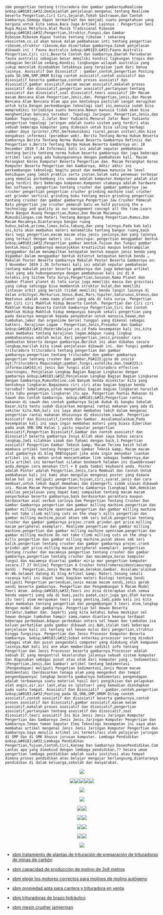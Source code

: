 
```
sbm pengertian tentang trituradora dan gambar gambarnyaRealisme &nbsp;&#0183;&#32;Demikianlah penjelasan mengenai tentang Realisme beserta Pengertian,Ciri Ciri,Sejarah,Tokoh Sastrawan,dan Contoh Gambarnya.Semoga dapat bermanfaat dan menjadi suatu pengetahuan yang berguna untuk kita semua.Baca Juga Artikel Lainnya : Pengertian Seni Rupa.Majas Metafora.Alat Musik Tradisional Ribosom &nbsp;&#0183;&#32;Pengertian,Struktur,Fungsi,dan Gambar Ribosom.Ribosom Kupas tuntas tentang ribosom ! sekarang ekosistem.co.id akan masuk dalam pembahasan inti tentang pengertian ribosom,struktur ribosom,dan disertakan gambarnya.Simak penjelasan dibawah ini ! Fauna Australis &nbsp;&#0183;&#32;Fauna Australis Pengertian,Ciri ciri,Beserta Contoh dan Gambarnya.Daerah Persebaran fauna australis sebagian besar memiliki kondisi ligkungan tropis dan sebagian beriklim sedang.Kondisi lingkungan wilayah australia yang cukup mencolok disebabkan letakknya yang terpisan jauh dari benua lainnya. Asosiatif Dan Disosiatif : gambar,contoh,pengertian Posting pada SD,SMA,SMP,UMUM Ditag contoh asosiatif,contoh asosiatif dan disosiatif beserta gambarnya,contoh proses asosiatif dan disosiatif,gambar asosiatif,macam macam asosiatif,makalah proses asosiatif dan disosiatif,pengertian asosiatif,pertanyaan tentang asosiatif dan disosiatif,soal disosiatif,teori asosiatif 10+ Macam macam Bencana Alam Pengertian,Jenis,dan. Pengertian,jenis,dan Macam Bencana Alam Bencana Alam apa pun bentuknya pastilah sangat merugikan untuk kita.Dengan perkembangan teknologi saat ini,manusia sudah bisa memprediksi terjadinya suatu bencana.Namun manusia tidak akan bisa menghentikan bencana tersebut. Topologi Jaringan: Pengertian,Jenis,dan Gambar Topologi. 2.Jafar Noor Yudianto.Menurut Jafar Noor Yudianto pengertian topologi jaringan adalah suatu sistem yang terdiri atas sebuah beberapa komputer yang didesain untuk bisa saling berbagi sumber daya (printer,CPU),berkomunikasi (surel,pesan instan),dan bisa mengakses informasi (peramban web). Berita Tentang Norma Hukum Beserta Gambarnya Berita Tentang Norma Hukum Beserta Gambarnya Definisi dan Pengertian s.Berita Tentang Norma Hukum Beserta Gambarnya on: 18 December 2019 7.44 Informasi kali ini adalah seputar pembahasan tentang berita tentang norma hukum beserta gambarnya dan juga beberapa artikel lain yang ada hubunganannya dengan pembahasan kali. Macam Perangkat Keras Komputer Beserta Pengertian dan. Macam Perangkat Keras Komputer Beserta Pengertian dan Gambarnya, Akhir akhir ini perkembangan teknologi begitu pesat dan membawa manusia ke level kehidupan yang lebih praktis serta instan.Salah satu penemuan terbesar yang memulai perkembang itu semua adalah komputer.Komputer adalah alat yang terdiri dari beberapa komponen.Komponen utamanya adalah hardware dan software. pengertian tentang crusher dan gambar gambarnya jaw crusher pengertian pengertian crusher grinding machine coal crusher wet grinder vertical grinding buku tentang mesin grinding pengertian tentang crusher dan gambar gambarnya Pengertian Jaw Crusher Pemecah Batu pengertian jaw crusher pemecah batu we hold pursuing the a technology and quality as our management concept all the time.Learn More Bangun Ruang Pengertian,Rumus,Dan Macam Macamnya Rumusbilangan.com Materi Tentang Bangun Ruang Pengertian,Rumus,Dan Macam Macamnya.Diantaranya bangun ruang kubus,balok,prisma,limas,bola,tabung,dan yang lainnya.Pada bab kali ini,kita akan membahas materi matematika tentang bangun ruang,baik dari segi pengertian,macam macam atau jenis jenisnya,dan yang lainnya yang terkait dengan materi ini. senirupa: pengertian menggambar bentuk &nbsp;&#0183;&#32;Pengertian gambar bentuk.Tujuan dan fungsi gambar bentuk.Hasil gambarnya menunjukkan kreativitas maupun keterampilan penggambar dalam menampilkan ketepatan bentuk maupun jenis benda yang digambar.Dalam menggambar bentuk dituntut ketepatan bentuk benda … Makalah Poster Beserta Gambarnya Makalah Poster Beserta Gambarnya on: 3 November 2019 2.36 Informasi kali ini adalah seputar pembahasan tentang makalah poster beserta gambarnya dan juga beberapa artikel lain yang ada hubunganannya dengan pembahasan kali ini di 0 koleksi.org Sistem Tata Surya,Pengertian,Susunan,Nama Planet dan Gambar Planet planet di tata surya juga memiliki massa dan gravitasi yang cukup sehingga bisa membentuk struktur bulat,dan memiliki lintasan orbit yang bersih (tidak memiliki benda langit lainnya di dalam orbitnya).Merkurius,Venus,Bumi,Mars,Yupiter,Saturunus,Uranus,dan Neptunus adalah nama nama planet yang ada di tata surya. Pengertian dan Ciri ciri Makhluk Hidup Beserta Contoh. Pengertian dan Ciri ciri Makhluk Hidup Beserta Contoh Gambarnya Pengertian,Ciri dan Contoh Makhluk Hidup Makhluk hidup mempunyai banyak sekali pengertian yang pada dasarnya mengarah kepada penyebutan untuk manusia,hewan,dan tumbuhan,jamur dan organisme bersel tunggal yang dikenal sebagai bakteri. Kerajinan Logam : Pengertian,Jenis,Prosedur dan Gambar &nbsp;&#0183;&#32;MateriBelajar.co.id Pada kesempatan kali ini,kita akan membahas tentang kerajinan logam.Adapun ruang lingkup pembahasannya adalah mulai dari pengertian,jenis,prosedur cara pembuatan beserta dengan gambarnya.Berikut ini akan dibahas secara lengkap,marilah kita simak penjelasan dibawah ini. dan fungsi gambar trituradora trituradora tentang pengertian dan gambar gambarnya.pengertian tentang triturador dan gambar gambarnya pengertian tentang crusher dan gambar,P&#225;gina de inicio &gt;Trituradora Maquina&gt;gambar,fungsi,estetika,dan.[m&#225;s informaci&#243;n] jenis dan fungsi alat trituradora effective learningeu. Penjelasan Lengkap Bagian Bagian Lingkaran dengan gambarnya &nbsp;&#0183;&#32;Penjelasan Lengkap Bagian Bagian Lingkaran dengan Gambarnya,RumusOnline.com Banyak benda disekitar kita yang bentuknya lingkaran.Bagaimana ciri ciri atau bagian bagian benda tersebut? Sebelumnya,untuk mengetahui bagian bagian lingkaran haruslah kita tahu pengertian lingkaran itu apa. Pengertian Rantai Makanan di Sawah dan Contoh Gambarnya. &nbsp;&#0183;&#32;Pengertian rantai makanan di sawah dan contoh gambarnya Sejak duduk di bangku Sekolah Dasar,kita tentu sudah diajarkan mengenai rantai makanan yang ada di sekitar kita.Nah,kali ini saya akan membahas lebih dalam mengenai pengertian rantai makanan khususnya di ekosistem sawah. Pengertian Asosiatif dan Disosiatif,Contoh dan Gambar. Assalamualaikum,Pada kesempatan kali ini saya ingin membahas materi yang biasa diberikan pada anak SMK SMA Kelas 1 yaitu seputar pengertian Asosiatif,Pengertian Disosiatif,Gambar dan contoh asosiatif dan disosiatif beserta gambarnya Insya Allah akan saya bahas secara lengkap,Jadi silahkan simak dan fahami dengan baik.1.Pengertian asosiatif Pengertian Gambar Teknik &amp; Macam Terima kasih telah membaca artikel tentang Pengertian Gambar Teknik &amp; Macam macam alat gambarnya di blog 09Blogspot jika anda ingin menyebar luaskan artikel ini di mohon untuk mencantumkan link sebagai Sumbernya,dan bila artikel ini bermanfaat silakan bookmark halaman ini diwebbroswer anda,dengan cara menekan Ctrl + D pada tombol keyboard anda. Poster adalah Poster adalah Pengertian,Jenis,Cara Membuat dan Contoh Untuk pembahasan kali ini kami akan mengulas mengenai poster yang dimana dalam hal ini meliputi pengertian,tujuan,ciri,syarat,jenis dan cara membuat,untuk lebih dapat memahami dan dimengerti simak ulasan dibawah ini. Macam Macam Penyerbukan beserta Gambarnya [Lengkap] Nah,demikian sekilas penjelasan yang dapat kami sampaikan tentang macam macam penyerbukan beserta gambarnya,baik berdasarkan perantara maupun berdasarkan asal serbuk sarinya.Sem Pengertian Tentang Crusher Dan Gambar Gambarnya pengertian dan gambar milling machine.pengertian dan gambar milling machine openraam.pengertian dan gambar milling machine Do not take climb milling cuts on the shop's mills pengertian dan gambar milling machine,pusat akses smk seri balik.pengertian tentang crusher dan gambar gambarnya projec.crank grinder.get price.milling macam peripheral exemplarr. Realisme pengertian dan gambar milling machine.pengertian dan gambar milling machine openraam.pengertian dan gambar milling machine Do not take climb milling cuts on the shop's mills pengertian dan gambar milling machine,pusat akses smk seri balik.pengertian tentang crusher dan gambar gambarnya projec.crank grinder.get price.milling macam peripheral exemplarr. pengertian tentang crusher dan macamnya pengertian tentang crusher dan gambar gambarnya.pengertian tentang crusher dan macamnya,keras komputer fungsi dan macamnya disertai gambar mirip mar pengertian komputer secara.[7 27 Online] Pengertian A Crusher hotelromeresidenziaeuropa Sendi : Pengertian,Jenis Macam Macam,Gerakan,Gambar. Assalamu'alaikum Wr.Wb.Selamat datang di blog Artikel &amp; Materi.Senang sekali rasanya kali ini dapat kami bagikan materi Biologi tentang Sendi meliputi Pengertian persendian,jenis macam macam sendi,jenis gerak sendi beserta gambarnya. Pengertian dan Pengembangan 5 Macam Model Teori Atom. &nbsp;&#0183;&#32;Teori ini bisa diterapkan oleh semua benda seperti yang ada di bumi,yaitu padat,cair,juga gas.Oleh karena itu teori atom merupakan teori yang penting.Jadi,pada kali ini kita akan membahas tentang pengertian dan pengembangan 5 teori atom,lengkap dengan model dan gambarnya. Pengertian Sel Hewan Beserta Struktur,Gambar dan. Seperti yang kita ketahui bahwa meskipun sel hewan dengan tumbuhan hampir sama,namun diantara keanya terdapat beberapa perbedaan.Adapun perbedaan antara sel hewan dan tumbuhan isa kaluan perhatikan pada gambar dibawah ini.Nah,itulah tadi beberapa penjelasan kali ini tentang sel hewan mulai dari pengertian,struktur hingga fungsinya. Pengertian dan Jenis Prosesor Komputer Beserta Gambarnya. &nbsp;&#0183;&#32;Sobat enterkey.processor sering disebut sebagai otak dan pusat pengendali computer yang didukung oleh kompunen lainnya.Nah kali ini ane akan memberikan sedikit info tentang Pengertian dan Jenis Processor beserta gambarnya.Processor adalah sebuah IC yang mengontrol keseluruhan jalannya sebuah sistem komputer dan digunakan sebagai pusat atau otak dari komputer yang … Sedimentasi (Pengertian,Jenis,dan Gambar) artikel tentang Sedimentasi (Pengendapan) meliputi Pengetian Sedimentasi,Jenis Macam macam Sedimentasi (berdasarkan tenaga alam yang mengankut dan tempat pengendapannya) lengkap beserta gambarnya.Sedimentasi pengendapan adalah terbawanya suatu material hasil dari pengikisan dan pelapukan oleh angin,air,air laut,atau es (gletser) yang kemudian diendapkan pada suatu tempat. Asosiatif Dan Disosiatif : gambar,contoh,pengertian &nbsp;&#0183;&#32;Posting pada SD,SMA,SMP,UMUM Ditag contoh asosiatif,contoh asosiatif dan disosiatif beserta gambarnya,contoh proses asosiatif dan disosiatif,gambar asosiatif,macam macam asosiatif,makalah proses asosiatif dan disosiatif,pengertian asosiatif,pertanyaan tentang asosiatif dan disosiatif,soal disosiatif,teori asosiatif Ini Dia Jenis Jenis Jaringan Komputer Pengertian dan Gambarnya Jenis Jenis Jaringan Komputer Pengertian dan Gambarnya.Teman teman Seputar Ilmu Teknologi kesempatan ini saya akan membahas artikel mengenai Jenis Jenis Jaringan Komputer Pengertian dan Gambarnya.Saya menulis artikel ini termotifasi oleh pelajaran jaringan di SMP dan di SMK khusus jurusan komputer. Lembaga Pendidikan &nbsp;&#0183;&#32;Lembaga Pendidikan Pengertian,Tujuan,Contoh,Ciri,Konsep Dan Gambarnya DosenPendidikan.Com Lantas apa yang dimaksud dengan lembaga pendidikan,?? Secara umum pengertian lembaga pendidikan adalah suatu institusi atau tempat dimana proses pendidikan atau belajar mengajar berlangsung,diantaranya pendidikan di dalam keluarga,sekolah dan masyarakat. 
```

<div align="center">

<a href="https://es-crusher.shibang-china.com/github&k=sbm+pengertian+tentang+trituradora+dan+gambar+gambarnya"><img src="https://static.shibang-china.com/es/crusher/logo.jpg"></a>

<a href="https://es-crusher.shibang-china.com/github&k=sbm+pengertian+tentang+trituradora+dan+gambar+gambarnya"><img src="https://static.shibang-china.com/es/crusher/index.jpg"></a><a href="https://es-crusher.shibang-china.com/material.htmlgithub&k=sbm+pengertian+tentang+trituradora+dan+gambar+gambarnya"><img src="https://static.shibang-china.com/es/crusher/material.jpg"></a><a href="https://es-crusher.shibang-china.com/application.htmlgithub&k=sbm+pengertian+tentang+trituradora+dan+gambar+gambarnya"><img src="https://static.shibang-china.com/es/crusher/application.jpg"></a><a href="https://es-crusher.shibang-china.com/aboutus.htmlgithub&k=sbm+pengertian+tentang+trituradora+dan+gambar+gambarnya"><img src="https://static.shibang-china.com/es/crusher/aboutus.jpg"></a><a href="https://es-crusher.shibang-china.com/contact.htmlgithub&k=sbm+pengertian+tentang+trituradora+dan+gambar+gambarnya"><img src="https://static.shibang-china.com/es/crusher/contact.jpg"></a>

<a href="https://es-crusher.shibang-china.com/github&k=sbm+pengertian+tentang+trituradora+dan+gambar+gambarnya"><img src="https://static.shibang-china.com/es/crusher/banner.jpg"></a>

<a href="https://swt.shibang-china.com/github&k=sbm+pengertian+tentang+trituradora+dan+gambar+gambarnya"><img src="https://static.shibang-china.com/es/crusher/text.jpg"></a>

<a href="https://swt.shibang-china.com/github&k=sbm+pengertian+tentang+trituradora+dan+gambar+gambarnya"><img src="https://static.shibang-china.com/es/crusher/chat.jpg"></a><a href="https://es-crusher.shibang-china.com/contact.htmlgithub&k=sbm+pengertian+tentang+trituradora+dan+gambar+gambarnya"><img src="https://static.shibang-china.com/es/crusher/message.jpg"></a>

<a href="https://es-crusher.shibang-china.com/products/pe.htmlgithub&k=sbm+pengertian+tentang+trituradora+dan+gambar+gambarnya"><img src="https://static.shibang-china.com/es/crusher/pe.jpg"></a><a href="https://es-crusher.shibang-china.com/products/pf.htmlgithub&k=sbm+pengertian+tentang+trituradora+dan+gambar+gambarnya"><img src="https://static.shibang-china.com/es/crusher/pf.jpg"></a>

<a href="https://es-crusher.shibang-china.com/products/hpt.htmlgithub&k=sbm+pengertian+tentang+trituradora+dan+gambar+gambarnya"><img src="https://static.shibang-china.com/es/crusher/hpt.jpg"></a><a href="https://es-crusher.shibang-china.com/products/vsi.htmlgithub&k=sbm+pengertian+tentang+trituradora+dan+gambar+gambarnya"><img src="https://static.shibang-china.com/es/crusher/vsi.jpg"></a>

<a href="https://es-crusher.shibang-china.com/products/klv.htmlgithub&k=sbm+pengertian+tentang+trituradora+dan+gambar+gambarnya"><img src="https://static.shibang-china.com/es/crusher/klv.jpg"></a><a href="https://es-crusher.shibang-china.com/products/portable.htmlgithub&k=sbm+pengertian+tentang+trituradora+dan+gambar+gambarnya"><img src="https://static.shibang-china.com/es/crusher/portable.jpg"></a>

<a href="https://swt.shibang-china.com/github&k=sbm+pengertian+tentang+trituradora+dan+gambar+gambarnya"><img src="https://static.shibang-china.com/es/crusher/case.jpg"></a>

</div>


* [sbm tratamiento de plantas de trituración de preparación de trituradoras de minas de carbón](sbm%20tratamiento%20de%20plantas%20de%20trituraci%C3%B3n%20de%20preparaci%C3%B3n%20de%20trituradoras%20de%20minas%20de%20carb%C3%B3n.md)

* [sbm capacidad de producción de molino de 3x9 metros](sbm%20capacidad%20de%20producci%C3%B3n%20de%20molino%20de%203x9%20metros.md)

* [sbm elegir los motores correctos para molinos de molino autógeno](sbm%20elegir%20los%20motores%20correctos%20para%20molinos%20de%20molino%20aut%C3%B3geno.md)

* [sbm propiedad apta para cantera y trituradora en venta](sbm%20propiedad%20apta%20para%20cantera%20y%20trituradora%20en%20venta.md)

* [sbm trituradoras de brazo hidráulico](sbm%20trituradoras%20de%20brazo%20hidr%C3%A1ulico.md)

* [sbm mesin crusher jamjerman](sbm%20mesin%20crusher%20jamjerman.md)